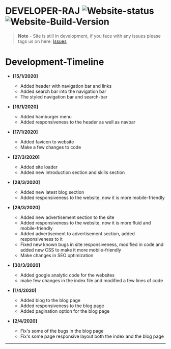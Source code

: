 <!-- MarkDown Starts from here -->
# **DEVELOPER-RAJ** ![Website-status](https://img.shields.io/badge/website-up-color?style=plastic) ![Website-Build-Version](https://img.shields.io/badge/Build-v1.0.44-brightgreen?style=plastic)
> **Note** - Site is still in development, if you face with any issues please tags us on here: [Issues](https://github.com/Developer-Raj/developer-raj.github.io/issues)

 # **Development-Timeline**
- **[15/1/2020]**
    - Added header with navigation bar and links
    - Added search bar into the navigation bar
    - The styled navigation bar and search-bar

- **[16/1/2020]**
    - Added hamburger menu
    - Added responsiveness to the header as well as navbar

- **[17/1/2020]**
    - Added favicon to website
    - Make a few changes to code

- **[27/3/2020]**
    - Added site loader
    - Added new introduction section and skills section
- **[28/3/2020]**
    - Added new latest blog section
    - Added responsiveness to the website, now it is more mobile-friendly
- **[29/3/2020]**
    - Added new advertisement section to the site
    - Added responsiveness to the website, now it is more fluid and mobile-friendly
    - Added advertisement to advertisement section, added responsiveness to it
    - Fixed new known bugs in site responsiveness, modified in code and added new CSS to make it more mobile-friendly
    - Make changes in SEO optimization
- **[30/3/2020]**
    - Added google analytic code for the websites
    - make few changes in the index file and modified a few lines of code
- **[1/4/2020]**
    - Added blog to the blog page
    - Added responsiveness to the blog page
    - Added pagination option for the blog page
- **[2/4/2020]**
    - Fix's some of the bugs in the blog page
    - Fix's some page responsive layout both the index and the blog page
***

